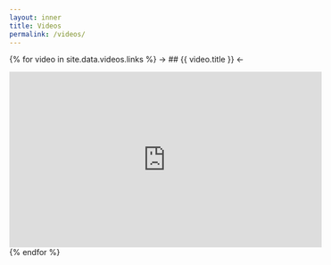 ```yaml
---
layout: inner
title: Videos
permalink: /videos/
---
```

{% for video in site.data.videos.links %}
-> ## {{ video.title }} <-
<center>
<iframe width="560" height="315" src="https://www.youtube.com/embed/{{ video.id }}" frameborder="0" allowfullscreen></iframe>
</center>
{% endfor %}
